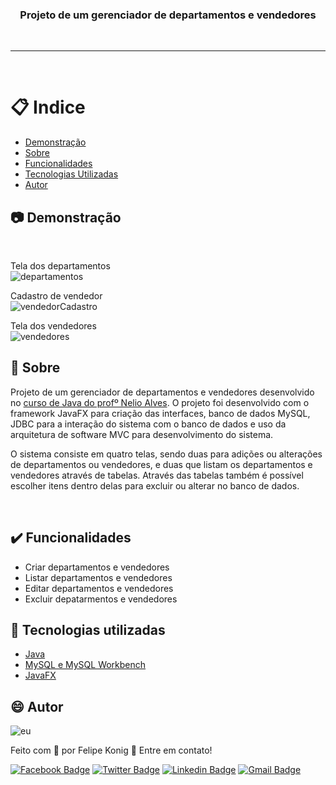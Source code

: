 <h3 align="center">Projeto de um gerenciador de departamentos e vendedores</h3>

<br />

---
<br />

# :clipboard: Indice

- [Demonstração](#Demonstracao) 
- [Sobre](#Sobre)
- [Funcionalidades](#Funcionalidades)
- [Tecnologias Utilizadas](#Tecnologias-utilizadas)
- [Autor](#Autor)

## :camera: <a name="Demonstracao">Demonstração</a>

<br />

Tela dos departamentos
<br />
![departamentos](https://user-images.githubusercontent.com/49540283/123501434-467d2600-d61b-11eb-8759-1672ece23c26.png)
<br />

Cadastro de vendedor
<br />
![vendedorCadastro](https://user-images.githubusercontent.com/49540283/123501435-47ae5300-d61b-11eb-8a1a-fdbfe3027417.png)
<br />

Tela dos vendedores
<br />
![vendedores](https://user-images.githubusercontent.com/49540283/123501436-47ae5300-d61b-11eb-8f00-ebd759e9f875.png)
<br />

## :pushpin: <a name="Sobre">Sobre</a>  

Projeto de um gerenciador de departamentos e vendedores desenvolvido no [curso de Java do profº Nelio Alves](https://www.udemy.com/course/java-curso-completo). O projeto foi desenvolvido com o framework JavaFX para criação das interfaces, banco de dados MySQL, JDBC para a interação do sistema com o banco de dados e uso da arquitetura de software MVC para desenvolvimento do sistema. 

O sistema consiste em quatro telas, sendo duas para adições ou alterações de departamentos ou vendedores, e duas que listam os departamentos e vendedores através de tabelas. Através das tabelas também é possível escolher itens dentro delas para excluir ou alterar no banco de dados.  

<br />

## :heavy_check_mark: <a name="Funcionalidades">Funcionalidades</a> 


- Criar departamentos e vendedores
- Listar departamentos e vendedores
- Editar departamentos e vendedores
- Excluir depatarmentos e vendedores

## :rocket: <a name="Tecnologias-utilizadas">Tecnologias utilizadas</a>  

- [Java](https://www.oracle.com/br/java/technologies/javase-downloads.html)
- [MySQL e MySQL Workbench](https://dev.mysql.com/downloads/workbench/)
- [JavaFX](https://openjfx.io/)

## :smile: <a name="Autor">Autor</a>  

![eu](https://user-images.githubusercontent.com/49540283/117379724-7840fe80-aeae-11eb-87fb-54a79b44233d.jpg)
   
Feito com 💙 por Felipe Konig :wave: Entre em contato!

[![Facebook Badge](https://img.shields.io/badge/Facebook-Felipe%20Konig-blue)](https://www.facebook.com/felipe.konig.3/)
[![Twitter Badge](https://img.shields.io/badge/Twitter-Felipe%20Konig-blue)](https://twitter.com/FelipeKonig4) 
[![Linkedin Badge](https://img.shields.io/badge/LinkedIn-Felipe%20Konig-blue)](https://www.linkedin.com/in/felipe-konig-10bb8a190/) 
[![Gmail Badge](https://img.shields.io/badge/Gmail-lipekonig%40gmail.com-orange)](mailto:lipekonig@gmail.com)
